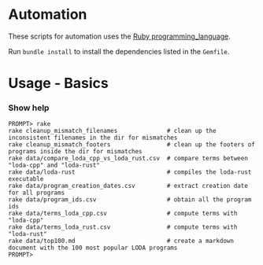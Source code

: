 # Automation

These scripts for automation uses the [Ruby programming_language](https://www.ruby-lang.org/en/).

Run `bundle install` to install the dependencies listed in the `Gemfile`.


# Usage - Basics

### Show help

```
PROMPT> rake
rake cleanup_mismatch_filenames              # clean up the inconsistent filenames in the dir for mismatches
rake cleanup_mismatch_footers                # clean up the footers of programs inside the dir for mismatches
rake data/compare_loda_cpp_vs_loda_rust.csv  # compare terms between "loda-cpp" and "loda-rust"
rake data/loda-rust                          # compiles the loda-rust executable
rake data/program_creation_dates.csv         # extract creation date for all programs
rake data/program_ids.csv                    # obtain all the program ids
rake data/terms_loda_cpp.csv                 # compute terms with "loda-cpp"
rake data/terms_loda_rust.csv                # compute terms with "loda-rust"
rake data/top100.md                          # create a markdown document with the 100 most popular LODA programs
PROMPT>
```

